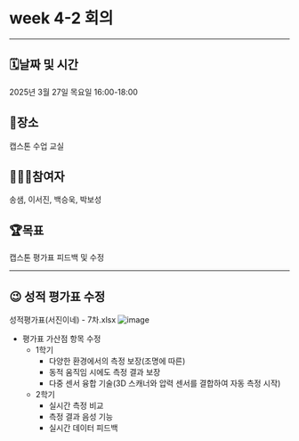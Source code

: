 # week 4-2 회의

---

## 🗓️날짜 및 시간

2025년 3월 27일 목요일 16:00-18:00

## 🗽장소

캡스톤 수업 교실

## 🙇🏻‍♂️참여자

송샘, 이서진, 백승욱, 박보성

## 🏆목표

캡스톤 평가표 피드백 및 수정

---

## 😉 성적 평가표 수정

성적평가표(서진이네) - 7차.xlsx
![image](https://github.com/user-attachments/assets/a6e669ed-6a98-45cb-91a7-31fcfc6f02cd)

- 평가표 가산점 항목 수정
    - 1학기
        - 다양한 환경에서의 측정 보장(조명에 따른)
        - 동적 움직임 시에도 측정 결과 보장
        - 다중 센서 융합 기술(3D 스캐너와 압력 센서를 결합하여 자동 측정 시작)
    - 2학기
        - 실시간 측정 비교
        - 측정 결과 음성 기능
        - 실시간 데이터 피드백
